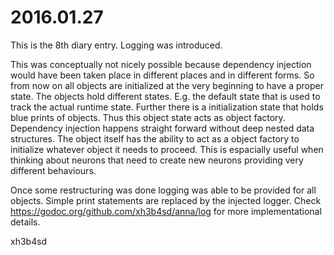 # 2016.01.27
This is the 8th diary entry. Logging was introduced.

This was conceptually not nicely possible because dependency injection would
have been taken place in different places and in different forms. So from now
on all objects are initialized at the very beginning to have a proper state.
The objects hold different states. E.g. the default state that is used to track
the actual runtime state. Further there is a initialization state that holds
blue prints of objects. Thus this object state acts as object factory.
Dependency injection happens straight forward without deep nested data
structures. The object itself has the ability to act as a object factory to
initialize whatever object it needs to proceed. This is espacially useful when
thinking about neurons that need to create new neurons providing very different
behaviours.

Once some restructuring was done logging was able to be provided for all
objects. Simple print statements are replaced by the injected logger. Check
https://godoc.org/github.com/xh3b4sd/anna/log for more implementational
details.

xh3b4sd
